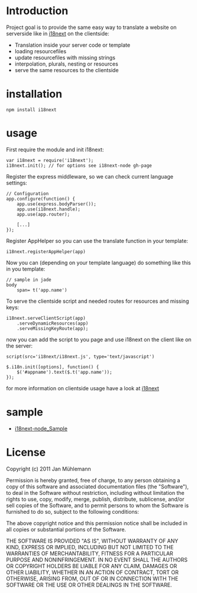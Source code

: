 # Introduction

Project goal is to provide the same easy way to translate a website on serverside like in 
[i18next](http://jamuhl.github.com/i18next/) on the clientside:

- Translation inside your server code or template
- loading resourcefiles
- update resourcefiles with missing strings
- interpolation, plurals, nesting or resources
- serve the same resources to the clientside

# installation

	npm install i18next

# usage

First require the module and init i18next:

	var i18next = require('i18next');
	i18next.init(); // for options see i18next-node gh-page

Register the express middleware, so we can check current language settings:

	// Configuration
	app.configure(function() {
	    app.use(express.bodyParser());
	    app.use(i18next.handle);
	    app.use(app.router);

	    [...]
	});

Register AppHelper so you can use the translate function in your template:

	i18next.registerAppHelper(app)

Now you can (depending on your template language) do something like this in you template:

	// sample in jade
	body
        span= t('app.name')

To serve the clientside script and needed routes for resources and missing keys:

	i18next.serveClientScript(app)
	    .serveDynamicResources(app)
	    .serveMissingKeyRoute(app);

now you can add the script to you page and use i18next on the client like on the server:

	script(src='i18next/i18next.js', type='text/javascript')

    $.i18n.init([options], function() { 
        $('#appname').text($.t('app.name'));
    });

for more information on clientside usage have a look at [i18next](http://jamuhl.github.com/i18next/)

# sample

- [i18next-node_Sample](https://github.com/jamuhl/i18next-node/tree/master/sample)

# License

Copyright (c) 2011 Jan Mühlemann

Permission is hereby granted, free of charge, to any person obtaining a copy
of this software and associated documentation files (the "Software"), to deal
in the Software without restriction, including without limitation the rights
to use, copy, modify, merge, publish, distribute, sublicense, and/or sell
copies of the Software, and to permit persons to whom the Software is
furnished to do so, subject to the following conditions:

The above copyright notice and this permission notice shall be included in
all copies or substantial portions of the Software.

THE SOFTWARE IS PROVIDED "AS IS", WITHOUT WARRANTY OF ANY KIND, EXPRESS OR
IMPLIED, INCLUDING BUT NOT LIMITED TO THE WARRANTIES OF MERCHANTABILITY,
FITNESS FOR A PARTICULAR PURPOSE AND NONINFRINGEMENT. IN NO EVENT SHALL THE
AUTHORS OR COPYRIGHT HOLDERS BE LIABLE FOR ANY CLAIM, DAMAGES OR OTHER
LIABILITY, WHETHER IN AN ACTION OF CONTRACT, TORT OR OTHERWISE, ARISING FROM,
OUT OF OR IN CONNECTION WITH THE SOFTWARE OR THE USE OR OTHER DEALINGS IN
THE SOFTWARE.